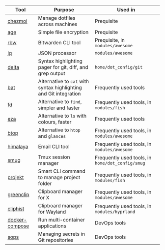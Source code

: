 | Tool                                                | Purpose                                                           | Used in                                          |
|-----------------------------------------------------|-------------------------------------------------------------------|--------------------------------------------------|
| [chezmoi](https://github.com/twpayne/chezmoi)       | Manage dotfiles across machines                                   | Prequisite                                       |
| [age](https://github.com/FiloSottile/age)           | Simple file encryption                                            | Prequisite                                       |
| [rbw](https://github.com/dynamotn/rbw)              | Bitwarden CLI tool                                                | Prequisite, in `modules/awesome`                 |
| [jq](https://github.com/stedolan/jq)                | JSON processor                                                    | `modules/awesome`                                |
| [delta](https://github.com/dandavison/delta)        | Syntax highlighting pager for git, diff, and grep output          | `home/dot_config/git`                            |
| [bat](https://github.com/sharkdp/bat)               | Alternative to `cat` with syntax highlighting and Git integration | Frequently used tools                            |
| [fd](https://github.com/sharkdp/fd)                 | Alternative to `find`, simpler and faster                         | Frequently used tools, in `modules/fish`         |
| [eza](https://github.com/eza-community/eza)         | Alternative to `ls` with colours, faster                          | Frequently used tools                            |
| [btop](https://github.com/aristocratos/btop)        | Alternative to `htop` and `glances`                               | Frequently used tools, in `modules/awesome`      |
| [himalaya](https://github.com/soywod/himalaya)      | Email CLI tool                                                    | Frequently used tools, in `modules/awesome`      |
| [smug](https://github.com/ivaaaan/smug)             | Tmux session manager                                              | Frequently used tools, in `home/dot_config/smug` |
| [projekt](https://github.com/dynamotn/projekt)      | Smart CLI command to manage project folder                        | Frequently used tools, in `modules/fish`         |
| [greenclip](https://github.com/erebe/greenclip)     | Clipboard manager for X                                           | Frequently used tools, in `modules/awesome`      |
| [cliphist](https://github.com/sentriz/cliphist)     | Clipboard manager for Wayland                                     | Frequently used tools, in `modules/hyprland`     |
| [docker-compose](https://github.com/docker/compose) | Run multi-container applications                                  | DevOps tools                                     |
| [sops](https://github.com/getsops/sops)             | Managing secrets in Git repositories                              | DevOps tools                                     |
